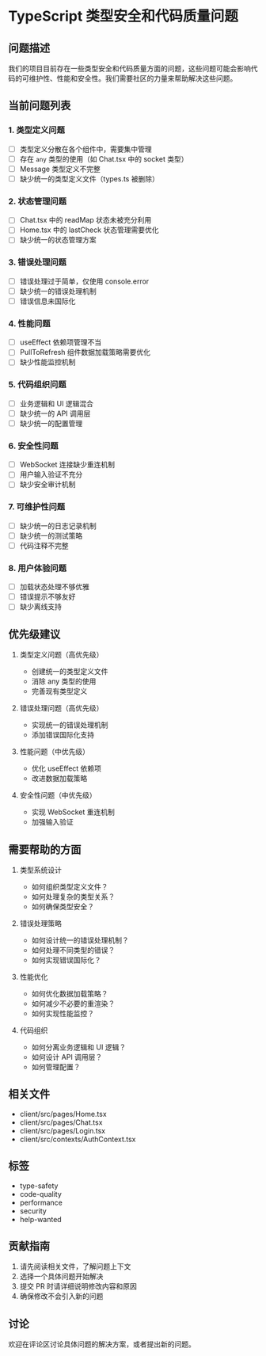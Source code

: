 # TypeScript 类型安全和代码质量问题

## 问题描述
我们的项目目前存在一些类型安全和代码质量方面的问题，这些问题可能会影响代码的可维护性、性能和安全性。我们需要社区的力量来帮助解决这些问题。

## 当前问题列表

### 1. 类型定义问题
- [ ] 类型定义分散在各个组件中，需要集中管理
- [ ] 存在 `any` 类型的使用（如 Chat.tsx 中的 socket 类型）
- [ ] Message 类型定义不完整
- [ ] 缺少统一的类型定义文件（types.ts 被删除）

### 2. 状态管理问题
- [ ] Chat.tsx 中的 readMap 状态未被充分利用
- [ ] Home.tsx 中的 lastCheck 状态管理需要优化
- [ ] 缺少统一的状态管理方案

### 3. 错误处理问题
- [ ] 错误处理过于简单，仅使用 console.error
- [ ] 缺少统一的错误处理机制
- [ ] 错误信息未国际化

### 4. 性能问题
- [ ] useEffect 依赖项管理不当
- [ ] PullToRefresh 组件数据加载策略需要优化
- [ ] 缺少性能监控机制

### 5. 代码组织问题
- [ ] 业务逻辑和 UI 逻辑混合
- [ ] 缺少统一的 API 调用层
- [ ] 缺少统一的配置管理

### 6. 安全性问题
- [ ] WebSocket 连接缺少重连机制
- [ ] 用户输入验证不充分
- [ ] 缺少安全审计机制

### 7. 可维护性问题
- [ ] 缺少统一的日志记录机制
- [ ] 缺少统一的测试策略
- [ ] 代码注释不完整

### 8. 用户体验问题
- [ ] 加载状态处理不够优雅
- [ ] 错误提示不够友好
- [ ] 缺少离线支持

## 优先级建议
1. 类型定义问题（高优先级）
   - 创建统一的类型定义文件
   - 消除 any 类型的使用
   - 完善现有类型定义

2. 错误处理问题（高优先级）
   - 实现统一的错误处理机制
   - 添加错误国际化支持

3. 性能问题（中优先级）
   - 优化 useEffect 依赖项
   - 改进数据加载策略

4. 安全性问题（中优先级）
   - 实现 WebSocket 重连机制
   - 加强输入验证

## 需要帮助的方面
1. 类型系统设计
   - 如何组织类型定义文件？
   - 如何处理复杂的类型关系？
   - 如何确保类型安全？

2. 错误处理策略
   - 如何设计统一的错误处理机制？
   - 如何处理不同类型的错误？
   - 如何实现错误国际化？

3. 性能优化
   - 如何优化数据加载策略？
   - 如何减少不必要的重渲染？
   - 如何实现性能监控？

4. 代码组织
   - 如何分离业务逻辑和 UI 逻辑？
   - 如何设计 API 调用层？
   - 如何管理配置？

## 相关文件
- client/src/pages/Home.tsx
- client/src/pages/Chat.tsx
- client/src/pages/Login.tsx
- client/src/contexts/AuthContext.tsx

## 标签
- type-safety
- code-quality
- performance
- security
- help-wanted

## 贡献指南
1. 请先阅读相关文件，了解问题上下文
2. 选择一个具体问题开始解决
3. 提交 PR 时请详细说明修改内容和原因
4. 确保修改不会引入新的问题

## 讨论
欢迎在评论区讨论具体问题的解决方案，或者提出新的问题。 